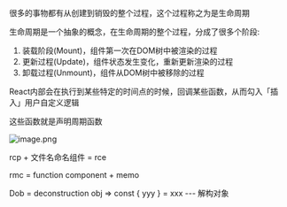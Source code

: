 很多的事物都有从创建到销毁的整个过程，这个过程称之为是生命周期

生命周期是一个抽象的概念，在生命周期的整个过程，分成了很多个阶段:

1. 装载阶段(Mount)，组件第一次在DOM树中被渲染的过程
2. 更新过程(Update)，组件状态发生变化，重新更新渲染的过程
3. 卸载过程(Unmount)，组件从DOM树中被移除的过程

React内部会在执行到某些特定的时间点的时候，回调某些函数，从而勾入「插入」用户自定义逻辑

这些函数就是声明周期函数

![image.png](https://p3-juejin.byteimg.com/tos-cn-i-k3u1fbpfcp/98e425f1c5c3478b801596d7df8ac59e~tplv-k3u1fbpfcp-zoom-in-crop-mark:1512:0:0:0.awebp) 

rcp + 文件名命名组件 = rce

rmc = function component + memo

Dob = deconstruction obj => const { yyy } = xxx --- 解构对象
